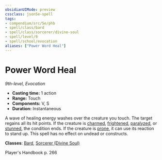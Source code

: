 ```yaml
---
obsidianUIMode: preview
cssclass: json5e-spell
tags:
- compendium/src/5e/phb
- spell/class/bard
- spell/class/sorcerer/divine-soul
- spell/level/9
- spell/school/evocation
aliases: ["Power Word Heal"]
---
```

# Power Word Heal
*9th-level, Evocation*  

- **Casting time:** 1 action
- **Range:** Touch
- **Components:** V, S
- **Duration:** Instantaneous

A wave of healing energy washes over the creature you touch. The target regains all its hit points. If the creature is [charmed](../../../Rules%20&%20Options/5e%20Rules/conditions.md##charmed), [frightened](../../../Rules%20&%20Options/5e%20Rules/conditions.md##frightened), [paralyzed](../../../Rules%20&%20Options/5e%20Rules/conditions.md##paralyzed), or [stunned](../../../Rules%20&%20Options/5e%20Rules/conditions.md##stunned), the condition ends. If the creature is [prone](../../../Rules%20&%20Options/5e%20Rules/conditions.md##prone), it can use its reaction to stand up. This spell has no effect on undead or constructs.

**Classes**: [Bard](../../classes/bard.md#), [Sorcerer (Divine Soul)](../../classes/sorcerer-divine-soul-xge.md#)

Player's Handbook p. 266